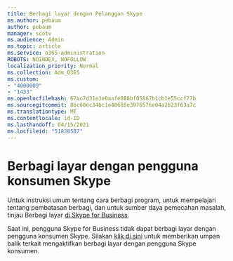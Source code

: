 ```yaml
---
title: Berbagi layar dengan Pelanggan Skype
ms.author: pebaum
author: pebaum
manager: scotv
ms.audience: Admin
ms.topic: article
ms.service: o365-administration
ROBOTS: NOINDEX, NOFOLLOW
localization_priority: Normal
ms.collection: Adm_O365
ms.custom:
- "4000009"
- "1433"
ms.openlocfilehash: 67ac7d31e3e0aafe088bf05867b1cb1e55ccf77b
ms.sourcegitcommit: 8bc60ec34bc1e40685e3976576e04a2623f63a7c
ms.translationtype: MT
ms.contentlocale: id-ID
ms.lasthandoff: 04/15/2021
ms.locfileid: "51828587"
---
```

# <a name="screen-sharing-with-skype-consumer-users"></a>Berbagi layar dengan pengguna konsumen Skype

Untuk instruksi umum tentang cara berbagi program, untuk mempelajari tentang pembatasan berbagi, dan untuk sumber daya pemecahan masalah, tinjau Berbagi layar [di Skype for Business](https://support.microsoft.com/office/share-and-present-content-from-skype-meetings-app-skype-for-business-web-app-234b0c06-a88d-4707-904c-4fd6c571fc01).  

Saat ini, pengguna Skype for Business tidak dapat berbagi layar dengan pengguna konsumen Skype. Silakan [klik di sini](https://www.skypefeedback.com/forums/299913-generally-available/suggestions/12335259-enable-screen-sharing-to-consumer-skype-users) untuk memberikan umpan balik terkait mengaktifkan berbagi layar dengan pengguna Skype konsumen. 